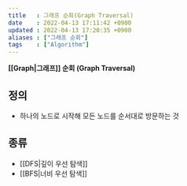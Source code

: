 ```yaml
---
title   : 그래프 순회(Graph Traversal) 
date    : 2022-04-13 17:11:42 +0900
updated : 2022-04-13 17:20:35 +0900
aliases : ["그래프 순회"]
tags    : ["Algorithm"]
---
```


**[[Graph|그래프]] 순회 (Graph Traversal)**

## 정의
- 하나의 노드로 시작해 모든 노드를 순서대로 방문하는 것

## 종류
- [[DFS|깊이 우선 탐색]]
- [[BFS|너비 우선 탐색]]
